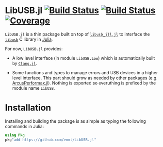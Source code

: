 # LibUSB.jl [![Build Status](https://github.com/emmt/LibUSB.jl/actions/workflows/CI.yml/badge.svg?branch=main)](https://github.com/emmt/LibUSB.jl/actions/workflows/CI.yml?query=branch%3Amain) [![Build Status](https://ci.appveyor.com/api/projects/status/github/emmt/LibUSB.jl?svg=true)](https://ci.appveyor.com/project/emmt/LibUSB-jl) [![Coverage](https://codecov.io/gh/emmt/LibUSB.jl/branch/main/graph/badge.svg)](https://codecov.io/gh/emmt/LibUSB.jl)

`LibUSB.jl` is a thin package built on top of
[`libusb_jll.jl`](https://github.com/JuliaBinaryWrappers/libusb_jll.jl) to
interface the [`libusb`](https://libusb.info/) C library in
[Julia](https://julialang.org/).

For now, `LibUSB.jl` provides:

- A low level interface (in module `LibUSB.Low`) which is automatically built
  by [`Clang.jl`](https://github.com/JuliaInterop/Clang.jl).

- Some functions and types to manage errors and USB devices in a higher level
  interface.  This part should grow as needed by other packages
  (e.g. [ArcusPerformax.jl](https://github.com/emmt/ArcusPerformax.jl)).
  Nothing is exported so everuthing is prefixed by the module name `LibUSB`.


# Installation

Installing and building the package is as simple as typing the following
commands in Julia:

```julia
using Pkg
pkg"add https://github.com/emmt/LibUSB.jl"
```
